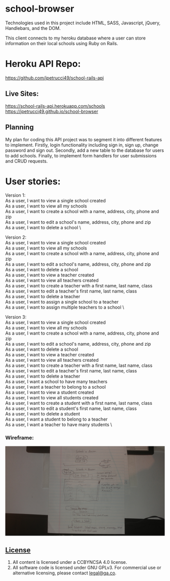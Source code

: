 # school-browser

Technologies used in this project include HTML, SASS, Javascript, jQuery, Handlebars, and the DOM.

This client connects to my heroku database where a user can store information on their local schools
using Ruby on Rails.

# Heroku API Repo:

https://github.com/jpetrucci49/school-rails-api

## Live Sites:

https://school-rails-api.herokuapp.com/schools \
https://jpetrucci49.github.io/school-browser

## Planning

My plan for coding this API project was to segment it into different features to implement. Firstly, login functionality including sign in, sign up, change password and sign out. Secondly, add a new table to the database for users to add schools. Finally, to implement form handlers for user submissions and CRUD requests.

# User stories:

Version 1: \
As a user, I want to view a single school created \
As a user, I want to  view all my schools \
As a user, I want to create a school with a name, address, city, phone and zip \
As a user, I want to edit a school's name, address, city, phone and zip \
As a user, I want to delete a school \

Version 2: \
As a user, I want to view a single school created \
As a user, I want to  view all my schools \
As a user, I want to create a school with a name, address, city, phone and zip \
As a user, I want to edit a school's name, address, city, phone and zip \
As a user, I want to delete a school \
As a user, I want to view a teacher created \
As a user, I want to view all teachers created \
As a user, I want to create a teacher with a first name, last name, class \
As a user, I want to edit a teacher's first name, last name, class \
As a user, I want to delete a teacher \
As a user, I want to assign a single school to a teacher \
As a user, I want to assign multiple teachers to a school \

Version 3: \
As a user, I want to view a single school created \
As a user, I want to  view all my schools \
As a user, I want to create a school with a name, address, city, phone and zip \
As a user, I want to edit a school's name, address, city, phone and zip \
As a user, I want to delete a school \
As a user, I want to view a teacher created \
As a user, I want to view all teachers created \
As a user, I want to create a teacher with a first name, last name, class \
As a user, I want to edit a teacher's first name, last name, class \
As a user, I want to delete a teacher \
As a user, I want a school to have many teachers \
As a user, I want a teacher to belong to a school \
As a user, I want to view a student created \
As a user, I want to view all students created \
As a user, I want to create a student with a first name, last name, class \
As a user, I want to edit a student's first name, last name, class \
As a user, I want to delete a student \
As a user, I want a student to belong to a teacher \
As a user, I want a teacher to have many students \

### Wireframe:

![Wireframe image](./public/0830180905.jpg)

## [License](LICENSE)

1. All content is licensed under a CC­BY­NC­SA 4.0 license.
1. All software code is licensed under GNU GPLv3. For commercial use or
    alternative licensing, please contact legal@ga.co.
